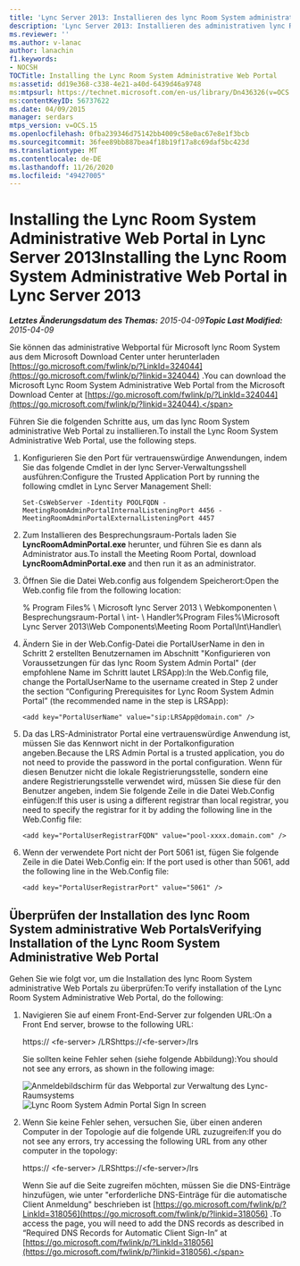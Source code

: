 ```yaml
---
title: 'Lync Server 2013: Installieren des lync Room System administrative Web Portals'
description: 'Lync Server 2013: Installieren des administrativen lync Room System-Webportals.'
ms.reviewer: ''
ms.author: v-lanac
author: lanachin
f1.keywords:
- NOCSH
TOCTitle: Installing the Lync Room System Administrative Web Portal
ms:assetid: dd19e368-c338-4e21-a40d-6439d46a9748
ms:mtpsurl: https://technet.microsoft.com/en-us/library/Dn436326(v=OCS.15)
ms:contentKeyID: 56737622
ms.date: 04/09/2015
manager: serdars
mtps_version: v=OCS.15
ms.openlocfilehash: 0fba239346d75142bb4009c58e0ac67e8e1f3bcb
ms.sourcegitcommit: 36fee89bb887bea4f18b19f17a8c69daf5bc423d
ms.translationtype: MT
ms.contentlocale: de-DE
ms.lasthandoff: 11/26/2020
ms.locfileid: "49427005"
---
```

# <a name="installing-the-lync-room-system-administrative-web-portal-in-lync-server-2013"></a><span data-ttu-id="00513-103">Installing the Lync Room System Administrative Web Portal in Lync Server 2013</span><span class="sxs-lookup"><span data-stu-id="00513-103">Installing the Lync Room System Administrative Web Portal in Lync Server 2013</span></span>

<div data-xmlns="http://www.w3.org/1999/xhtml">

<div class="topic" data-xmlns="http://www.w3.org/1999/xhtml" data-msxsl="urn:schemas-microsoft-com:xslt" data-cs="https://msdn.microsoft.com/">

<div data-asp="https://msdn2.microsoft.com/asp">



</div>

<div id="mainSection">

<div id="mainBody"><span data-ttu-id="00513-104">

<span> </span></span><span class="sxs-lookup"><span data-stu-id="00513-104">

<span> </span></span></span>

<span data-ttu-id="00513-105">_**Letztes Änderungsdatum des Themas:** 2015-04-09_</span><span class="sxs-lookup"><span data-stu-id="00513-105">_**Topic Last Modified:** 2015-04-09_</span></span>

<span data-ttu-id="00513-106">Sie können das administrative Webportal für Microsoft lync Room System aus dem Microsoft Download Center unter herunterladen [https://go.microsoft.com/fwlink/p/?LinkId=324044](https://go.microsoft.com/fwlink/p/?linkid=324044) .</span><span class="sxs-lookup"><span data-stu-id="00513-106">You can download the Microsoft Lync Room System Administrative Web Portal from the Microsoft Download Center at [https://go.microsoft.com/fwlink/p/?LinkId=324044](https://go.microsoft.com/fwlink/p/?linkid=324044).</span></span>

<span data-ttu-id="00513-107">Führen Sie die folgenden Schritte aus, um das lync Room System administrative Web Portal zu installieren.</span><span class="sxs-lookup"><span data-stu-id="00513-107">To install the Lync Room System Administrative Web Portal, use the following steps.</span></span>

1.  <span data-ttu-id="00513-108">Konfigurieren Sie den Port für vertrauenswürdige Anwendungen, indem Sie das folgende Cmdlet in der lync Server-Verwaltungsshell ausführen:</span><span class="sxs-lookup"><span data-stu-id="00513-108">Configure the Trusted Application Port by running the following cmdlet in Lync Server Management Shell:</span></span>
    
        Set-CsWebServer -Identity POOLFQDN -MeetingRoomAdminPortalInternalListeningPort 4456 -MeetingRoomAdminPortalExternalListeningPort 4457

2.  <span data-ttu-id="00513-109">Zum Installieren des Besprechungsraum-Portals laden Sie **LyncRoomAdminPortal.exe** herunter, und führen Sie es dann als Administrator aus.</span><span class="sxs-lookup"><span data-stu-id="00513-109">To install the Meeting Room Portal, download **LyncRoomAdminPortal.exe** and then run it as an administrator.</span></span>

3.  <span data-ttu-id="00513-110">Öffnen Sie die Datei Web.config aus folgendem Speicherort:</span><span class="sxs-lookup"><span data-stu-id="00513-110">Open the Web.config file from the following location:</span></span>
    
    <span data-ttu-id="00513-111">% Program Files% \\ Microsoft lync Server 2013 \\ Webkomponenten \\ Besprechungsraum-Portal \\ int- \\ Handler</span><span class="sxs-lookup"><span data-stu-id="00513-111">%Program Files%\\Microsoft Lync Server 2013\\Web Components\\Meeting Room Portal\\Int\\Handler</span></span>\\

4.  <span data-ttu-id="00513-112">Ändern Sie in der Web.Config-Datei die PortalUserName in den in Schritt 2 erstellten Benutzernamen im Abschnitt "Konfigurieren von Voraussetzungen für das lync Room System Admin Portal" (der empfohlene Name im Schritt lautet LRSApp):</span><span class="sxs-lookup"><span data-stu-id="00513-112">In the Web.Config file, change the PortalUserName to the username created in Step 2 under the section “Configuring Prerequisites for Lync Room System Admin Portal” (the recommended name in the step is LRSApp):</span></span>
    
        <add key="PortalUserName" value="sip:LRSApp@domain.com" />

5.  <span data-ttu-id="00513-113">Da das LRS-Administrator Portal eine vertrauenswürdige Anwendung ist, müssen Sie das Kennwort nicht in der Portalkonfiguration angeben.</span><span class="sxs-lookup"><span data-stu-id="00513-113">Because the LRS Admin Portal is a trusted application, you do not need to provide the password in the portal configuration.</span></span> <span data-ttu-id="00513-114">Wenn für diesen Benutzer nicht die lokale Registrierungsstelle, sondern eine andere Registrierungsstelle verwendet wird, müssen Sie diese für den Benutzer angeben, indem Sie folgende Zeile in die Datei Web.Config einfügen:</span><span class="sxs-lookup"><span data-stu-id="00513-114">If this user is using a different registrar than local registrar, you need to specify the registrar for it by adding the following line in the Web.Config file:</span></span>
    
        <add key="PortalUserRegistrarFQDN" value="pool-xxxx.domain.com" />

6.  <span data-ttu-id="00513-115">Wenn der verwendete Port nicht der Port 5061 ist, fügen Sie folgende Zeile in die Datei Web.Config ein: </span><span class="sxs-lookup"><span data-stu-id="00513-115">If the port used is other than 5061, add the following line in the Web.Config file:</span></span>
    
        <add key="PortalUserRegistrarPort" value="5061" />

<div>

## <a name="verifying-installation-of-the-lync-room-system-administrative-web-portal"></a><span data-ttu-id="00513-116">Überprüfen der Installation des lync Room System administrative Web Portals</span><span class="sxs-lookup"><span data-stu-id="00513-116">Verifying Installation of the Lync Room System Administrative Web Portal</span></span>

<span data-ttu-id="00513-117">Gehen Sie wie folgt vor, um die Installation des lync Room System administrative Web Portals zu überprüfen:</span><span class="sxs-lookup"><span data-stu-id="00513-117">To verify installation of the Lync Room System Administrative Web Portal, do the following:</span></span>


1.  <span data-ttu-id="00513-118">Navigieren Sie auf einem Front-End-Server zur folgenden URL:</span><span class="sxs-lookup"><span data-stu-id="00513-118">On a Front End server, browse to the following URL:</span></span>
    
    <span data-ttu-id="00513-119"> https:// \<fe-server\> /LRS</span><span class="sxs-lookup"><span data-stu-id="00513-119">https://\<fe-server\>/lrs</span></span>
    
    <span data-ttu-id="00513-120">Sie sollten keine Fehler sehen (siehe folgende Abbildung):</span><span class="sxs-lookup"><span data-stu-id="00513-120">You should not see any errors, as shown in the following image:</span></span>
    
    <span data-ttu-id="00513-121">![Anmeldebildschirm für das Webportal zur Verwaltung des Lync-Raumsystems](images/Dn436326.050bcf70-2f3b-46b2-9b96-ebd12679b713(OCS.15).png "Anmeldebildschirm für das Webportal zur Verwaltung des Lync-Raumsystems")</span><span class="sxs-lookup"><span data-stu-id="00513-121">![Lync Room System Admin Portal Sign In screen](images/Dn436326.050bcf70-2f3b-46b2-9b96-ebd12679b713(OCS.15).png "Lync Room System Admin Portal Sign In screen")</span></span>

2.  <span data-ttu-id="00513-122">Wenn Sie keine Fehler sehen, versuchen Sie, über einen anderen Computer in der Topologie auf die folgende URL zuzugreifen:</span><span class="sxs-lookup"><span data-stu-id="00513-122">If you do not see any errors, try accessing the following URL from any other computer in the topology:</span></span>
    
    <span data-ttu-id="00513-123"> https:// \<fe-server\> /LRS</span><span class="sxs-lookup"><span data-stu-id="00513-123">https://\<fe-server\>/lrs</span></span>
    
    <span data-ttu-id="00513-124">Wenn Sie auf die Seite zugreifen möchten, müssen Sie die DNS-Einträge hinzufügen, wie unter "erforderliche DNS-Einträge für die automatische Client Anmeldung" beschrieben ist [https://go.microsoft.com/fwlink/p/?LinkId=318056](https://go.microsoft.com/fwlink/p/?linkid=318056) .</span><span class="sxs-lookup"><span data-stu-id="00513-124">To access the page, you will need to add the DNS records as described in “Required DNS Records for Automatic Client Sign-In” at [https://go.microsoft.com/fwlink/p/?LinkId=318056](https://go.microsoft.com/fwlink/p/?linkid=318056).</span></span>

<span data-ttu-id="00513-125"></div>

</div>

<span> </span>

</div>

</div>

</span><span class="sxs-lookup"><span data-stu-id="00513-125"></div>

</div>

<span> </span>

</div>

</div>

</span></span></div>


